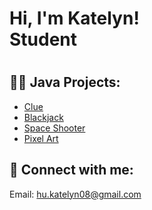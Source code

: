 <h1>Hi, I'm Katelyn! <br/>Student<h1>

<h2>👨‍💻 Java Projects:</h2>

- [Clue](https://github.com/HuKatelyn/Clue)
- [Blackjack](https://github.com/HuKatelyn/BlackJack)
- [Space Shooter](https://github.com/HuKatelyn/SpaceShooter)
- [Pixel Art](https://github.com/HuKatelyn/PixelArtLab)

<h2> 🤳 Connect with me:</h2>

Email: hu.katelyn08@gmail.com


<!--
**joshmadakor1/joshmadakor1** is a ✨ _special_ ✨ repository because its `README.md` (this file) appears on your GitHub profile.

Here are some ideas to get you started:

- 🔭 I’m currently working on ...
- 🌱 I’m currently learning ...
- 👯 I’m looking to collaborate on ...
- 🤔 I’m looking for help with ...
- 💬 Ask me about ...
- 📫 How to reach me: ...
- 😄 Pronouns: ...
- ⚡ Fun fact: ...
-->
